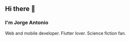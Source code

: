 ## Hi there 👋 

### I'm Jorge Antonio

Web and mobile developer. 
Flutter lover. 
Science fiction fan. 
